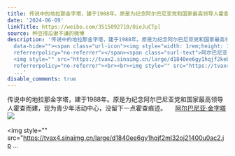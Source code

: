 ```yaml
---
title: 传说中的地拉那金字塔，建于1988年。原是为纪念阿尔巴尼亚党和国家最高领导人霍查而建，现为青少年活动中心，没留下一点霍查痕迹。 阿尔巴尼亚·金字塔 [图片][...
date: '2024-06-09'
linkTitle: https://weibo.com/3515092710/OieJuCTpl
source: 种豆得瓜谢不谦的微博
description: '传说中的地拉那金字塔，建于1988年。原是为纪念阿尔巴尼亚党和国家最高领导人霍查而建，现为青少年活动中心，没留下一点霍查痕迹。 <a href="http://weibo.com/p/100101B209445CD46EA0FB409E"
  data-hide=""><span class="url-icon"><img style="width: 1rem;height: 1rem" src="https://h5.sinaimg.cn/upload/2015/09/25/3/timeline_card_small_location_default.png"
  referrerpolicy="no-referrer"></span><span class="surl-text">阿尔巴尼亚·金字塔</span></a>
  <img style="" src="https://tvax2.sinaimg.cn/large/d1840ee6gy1hqjf2keb4hj21400u0gtb.jpg"
  referrerpolicy="no-referrer"><br><br><img style="" src="https://tvax4.sinaimg.cn/large/d1840ee6gy1hqjf2ml32oj21400u0ac2.jp
  ...'
disable_comments: true
---
```

传说中的地拉那金字塔，建于1988年。原是为纪念阿尔巴尼亚党和国家最高领导人霍查而建，现为青少年活动中心，没留下一点霍查痕迹。 <a href="http://weibo.com/p/100101B209445CD46EA0FB409E" data-hide=""><span class="url-icon"><img style="width: 1rem;height: 1rem" src="https://h5.sinaimg.cn/upload/2015/09/25/3/timeline_card_small_location_default.png" referrerpolicy="no-referrer"></span><span class="surl-text">阿尔巴尼亚·金字塔</span></a> <img style="" src="https://tvax2.sinaimg.cn/large/d1840ee6gy1hqjf2keb4hj21400u0gtb.jpg" referrerpolicy="no-referrer"><br><br><img style="" src="https://tvax4.sinaimg.cn/large/d1840ee6gy1hqjf2ml32oj21400u0ac2.jp ...